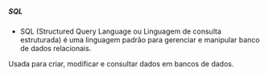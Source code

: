##### SQL

* SQL (Structured Query Language ou Linguagem de consulta estruturada) é uma linguagem padrão para gerenciar e manipular banco de dados relacionais.

Usada para criar, modificar e consultar dados em bancos de dados.